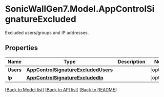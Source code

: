 # SonicWallGen7.Model.AppControlSignatureExcluded
Excluded users/groups and IP addresses.

## Properties

Name | Type | Description | Notes
------------ | ------------- | ------------- | -------------
**Users** | [**AppControlSignatureExcludedUsers**](AppControlSignatureExcludedUsers.md) |  | [optional] 
**Ip** | [**AppControlSignatureExcludedIp**](AppControlSignatureExcludedIp.md) |  | [optional] 

[[Back to Model list]](../README.md#documentation-for-models) [[Back to API list]](../README.md#documentation-for-api-endpoints) [[Back to README]](../README.md)

